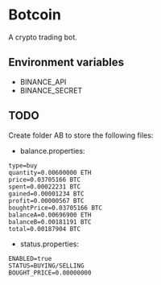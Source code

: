 # Botcoin
A crypto trading bot.

## Environment variables
* BINANCE_API
* BINANCE_SECRET

## TODO
Create folder AB to store the following files: 
* balance.properties:
```properties
type=buy
quantity=0.00600000 ETH
price=0.03705166 BTC
spent=0.00022231 BTC
gained=0.00001234 BTC
profit=0.00000567 BTC
boughtPrice=0.03705166 BTC
balanceA=0.00696900 ETH
balanceB=0.00181191 BTC
total=0.00187904 BTC
```
* status.properties:
```properties
ENABLED=true
STATUS=BUYING/SELLING
BOUGHT_PRICE=0.00000000
```